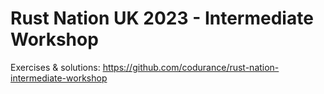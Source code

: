 # Rust Nation UK 2023 - Intermediate Workshop

Exercises & solutions: https://github.com/codurance/rust-nation-intermediate-workshop
